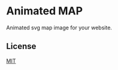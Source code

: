 # Animated MAP

Animated svg map image for your website.



## License
[MIT](https://choosealicense.com/licenses/mit/)
